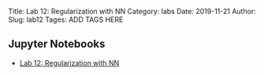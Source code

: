 Title: Lab 12: Regularization with NN
Category: labs
Date: 2019-11-21
Author: 
Slug: lab12
Tages: ADD TAGS HERE


## Jupyter Notebooks

- [Lab 12: Regularization with NN]({static}notes/lab12_NN.ipynb)